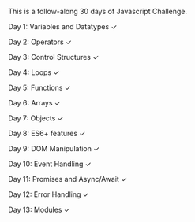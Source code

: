 This is a follow-along 30 days of Javascript Challenge.

Day 1: Variables and Datatypes   ✓

Day 2: Operators   ✓

Day 3: Control Structures   ✓

Day 4: Loops   ✓

Day 5: Functions   ✓

Day 6: Arrays   ✓

Day 7: Objects   ✓

Day 8: ES6+ features   ✓

Day 9: DOM Manipulation   ✓

Day 10: Event Handling   ✓

Day 11: Promises and Async/Await   ✓

Day 12: Error Handling   ✓

Day 13: Modules   ✓
